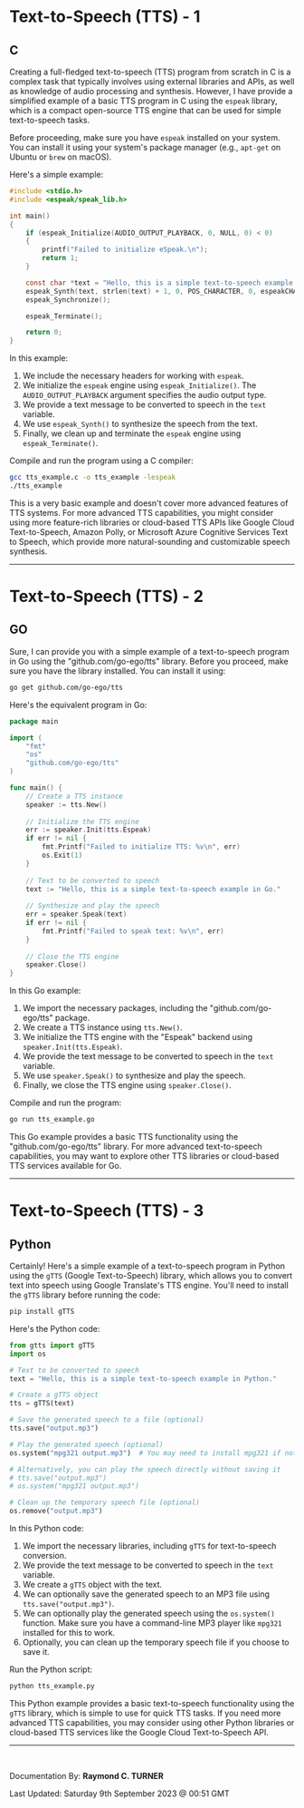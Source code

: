 # Text-to-Speech (TTS) - 1
## C

Creating a full-fledged text-to-speech (TTS) program from scratch in C is a complex task that typically involves using external libraries and APIs, as well as knowledge of audio processing and synthesis. However, I have provide a simplified example of a basic TTS program in C using the `espeak` library, which is a compact open-source TTS engine that can be used for simple text-to-speech tasks.

Before proceeding, make sure you have `espeak` installed on your system. You can install it using your system's package manager (e.g., `apt-get` on Ubuntu or `brew` on macOS).

Here's a simple example:

```c
#include <stdio.h>
#include <espeak/speak_lib.h>

int main()
{
    if (espeak_Initialize(AUDIO_OUTPUT_PLAYBACK, 0, NULL, 0) < 0)
    {
        printf("Failed to initialize eSpeak.\n");
        return 1;
    }

    const char *text = "Hello, this is a simple text-to-speech example in C.";
    espeak_Synth(text, strlen(text) + 1, 0, POS_CHARACTER, 0, espeakCHARS_AUTO, NULL, NULL);
    espeak_Synchronize();

    espeak_Terminate();

    return 0;
}
```

In this example:

1. We include the necessary headers for working with `espeak`.
2. We initialize the `espeak` engine using `espeak_Initialize()`. The `AUDIO_OUTPUT_PLAYBACK` argument specifies the audio output type.
3. We provide a text message to be converted to speech in the `text` variable.
4. We use `espeak_Synth()` to synthesize the speech from the text.
5. Finally, we clean up and terminate the `espeak` engine using `espeak_Terminate()`.

Compile and run the program using a C compiler:

```bash
gcc tts_example.c -o tts_example -lespeak
./tts_example
```

This is a very basic example and doesn't cover more advanced features of TTS systems. For more advanced TTS capabilities, you might consider using more feature-rich libraries or cloud-based TTS APIs like Google Cloud Text-to-Speech, Amazon Polly, or Microsoft Azure Cognitive Services Text to Speech, which provide more natural-sounding and customizable speech synthesis.

---

# Text-to-Speech (TTS) - 2
## GO

Sure, I can provide you with a simple example of a text-to-speech program in Go using the "github.com/go-ego/tts" library. Before you proceed, make sure you have the library installed. You can install it using:

```bash
go get github.com/go-ego/tts
```

Here's the equivalent program in Go:

```go
package main

import (
    "fmt"
    "os"
    "github.com/go-ego/tts"
)

func main() {
    // Create a TTS instance
    speaker := tts.New()
    
    // Initialize the TTS engine
    err := speaker.Init(tts.Espeak)
    if err != nil {
        fmt.Printf("Failed to initialize TTS: %v\n", err)
        os.Exit(1)
    }
    
    // Text to be converted to speech
    text := "Hello, this is a simple text-to-speech example in Go."
    
    // Synthesize and play the speech
    err = speaker.Speak(text)
    if err != nil {
        fmt.Printf("Failed to speak text: %v\n", err)
    }
    
    // Close the TTS engine
    speaker.Close()
}
```

In this Go example:

1. We import the necessary packages, including the "github.com/go-ego/tts" package.
2. We create a TTS instance using `tts.New()`.
3. We initialize the TTS engine with the "Espeak" backend using `speaker.Init(tts.Espeak)`.
4. We provide the text message to be converted to speech in the `text` variable.
5. We use `speaker.Speak()` to synthesize and play the speech.
6. Finally, we close the TTS engine using `speaker.Close()`.

Compile and run the program:

```bash
go run tts_example.go
```

This Go example provides a basic TTS functionality using the "github.com/go-ego/tts" library. For more advanced text-to-speech capabilities, you may want to explore other TTS libraries or cloud-based TTS services available for Go.

---

# Text-to-Speech (TTS) - 3
## Python

Certainly! Here's a simple example of a text-to-speech program in Python using the `gTTS` (Google Text-to-Speech) library, which allows you to convert text into speech using Google Translate's TTS engine. You'll need to install the `gTTS` library before running the code:

```bash
pip install gTTS
```

Here's the Python code:

```python
from gtts import gTTS
import os

# Text to be converted to speech
text = "Hello, this is a simple text-to-speech example in Python."

# Create a gTTS object
tts = gTTS(text)

# Save the generated speech to a file (optional)
tts.save("output.mp3")

# Play the generated speech (optional)
os.system("mpg321 output.mp3")  # You may need to install mpg321 if not already installed

# Alternatively, you can play the speech directly without saving it
# tts.save("output.mp3")
# os.system("mpg321 output.mp3")

# Clean up the temporary speech file (optional)
os.remove("output.mp3")
```

In this Python code:

1. We import the necessary libraries, including `gTTS` for text-to-speech conversion.
2. We provide the text message to be converted to speech in the `text` variable.
3. We create a `gTTS` object with the text.
4. We can optionally save the generated speech to an MP3 file using `tts.save("output.mp3")`.
5. We can optionally play the generated speech using the `os.system()` function. Make sure you have a command-line MP3 player like `mpg321` installed for this to work.
6. Optionally, you can clean up the temporary speech file if you choose to save it.

Run the Python script:

```bash
python tts_example.py
```

This Python example provides a basic text-to-speech functionality using the `gTTS` library, which is simple to use for quick TTS tasks. If you need more advanced TTS capabilities, you may consider using other Python libraries or cloud-based TTS services like the Google Cloud Text-to-Speech API.




---

</br>

Documentation By: **Raymond C. TURNER**

Last Updated: Saturday 9th September 2023 @ 00:51 GMT
